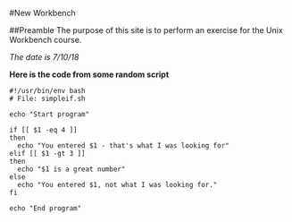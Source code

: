 #New Workbench

##Preamble
The purpose of this site is to perform an exercise for the Unix Workbench course.

*The date is 7/10/18*

**Here is the code from some random script** 
```
#!/usr/bin/env bash
# File: simpleif.sh

echo "Start program"

if [[ $1 -eq 4 ]]
then
  echo "You entered $1 - that's what I was looking for"
elif [[ $1 -gt 3 ]]
then
  echo "$1 is a great number"
else
  echo "You entered $1, not what I was looking for."
fi

echo "End program"
```


